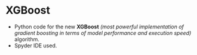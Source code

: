 # XGBoost
- Python code for the new **XGBoost** *(most powerful implementation of gradient boosting in terms of model performance and execution speed)* algorithm.
- Spyder IDE used.
